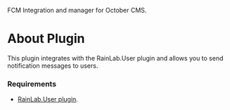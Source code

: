 FCM Integration and manager for October CMS.

# About Plugin #

This plugin integrates with the RainLab.User plugin and allows you to send notification messages to users.

### Requirements

* [RainLab.User plugin](https://octobercms.com/plugin/rainlab-user).